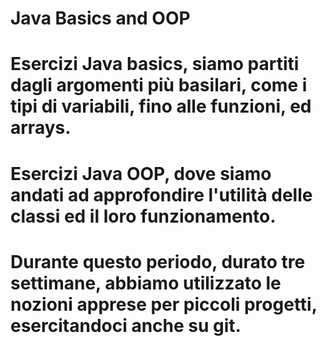 # Java Basics and OOP

# Esercizi Java basics, siamo partiti dagli argomenti più basilari, come i tipi di variabili, fino alle funzioni, ed arrays.
# Esercizi Java OOP, dove siamo andati ad approfondire l'utilità delle classi ed il loro funzionamento.

# Durante questo periodo, durato tre settimane, abbiamo utilizzato le nozioni apprese per piccoli progetti, esercitandoci anche su git.
